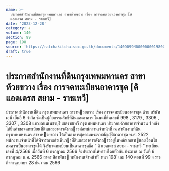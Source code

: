 ```yaml
---
name: >-
  ประกาศสำนักงานที่ดินกรุงเทพมหานคร สาขาห้วยขวาง เรื่อง การจดทะเบียนอาคารชุด [ดิ
  แอดเดรส สยาม - ราชเทวี]
date: '2023-12-28'
category: ง
volume: 140
section: 99
page: 198
source: 'https://ratchakitcha.soc.go.th/documents/140D099N0000000019800.pdf'
draft: true
---
```


# ประกาศสำนักงานที่ดินกรุงเทพมหานคร สาขาห้วยขวาง เรื่อง การจดทะเบียนอาคารชุด [ดิ แอดเดรส สยาม - ราชเทวี]

ประกาศสํานักงานที่ดิน กรุงเทพมหานคร สาขาหวยขวาง เรื่อง การจดทะเบียนอาคารชุด ด้วย บริษัท เอพี เอ็มอี 6 จํากัด ซึ่งเป็นผู้ถือกรรมสิทธิ์ที่ดินและอาคาร โฉนดที่ดินเลขที่ 998 , 3179 , 3306 , 3307 , 3308 แขวงถนนเพชรบุรี เขตราชเทวี กรุงเทพมหานคร ประกอบด้วยอาคารจํานวน 1 หลัง ได้ยื่นคําขอจดทะเบียนที่ดินและอาคารดังกลาวต่อพนักงานเจ้าหน้าที่ ณ สํานักงานที่ดินกรุงเทพมหานคร สาขาหวยขวาง ให้เป็นอาคารชุดตามพระราชบัญญัติอาคารชุด พ.ศ. 2522 พนักงานเจ้าหน้าที่ได้พิจารณาแล้วเห็นวาที่ดินและอาคารดังกลาวอยู่ในหลักเกณฑและเงื่อนไข สมควรเป็นอาคารชุดได้ จึงรับจดทะเบียนเป็นอาคารชุดชื่อ “ ดิ แอดเดรส สยาม - ราชเทวี ” ทะเบียนเลขที่ 4/2566 เมื่อวันที่ 6 กรกฎาคม 2566 จึงประกาศให้ทราบโดยทั่วกัน ประกาศ ณ วันที่ 6 กรกฎาคม พ.ศ. 2566 สาคร สีลาพันธ พนักงานเจ้าหน้าที่ ้ หนา 198 ่ เลม 140 ตอนที่ 99 ง ราชกิจจานุเบกษา 28 ธันวาคม 2566
